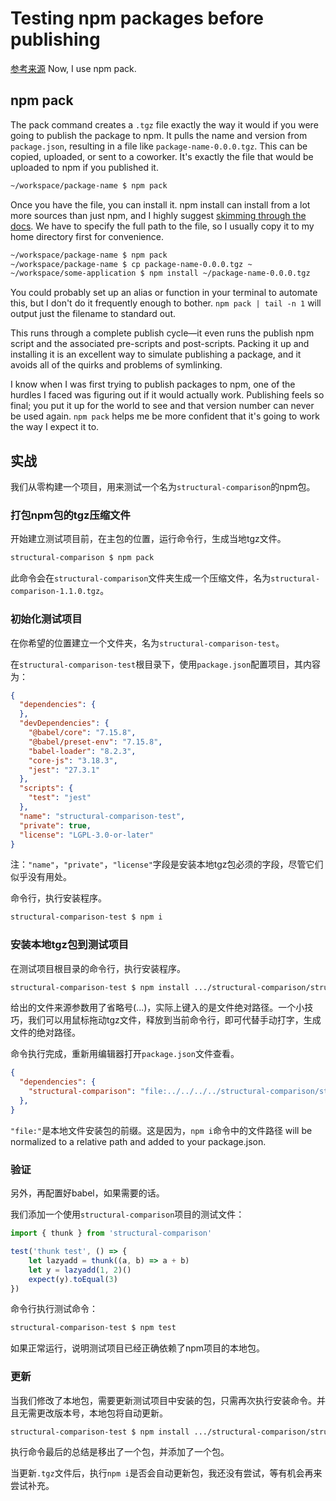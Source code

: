 # Testing npm packages before publishing

[参考来源](https://blog.vcarl.com/testing-packages-before-publishing/)
Now, I use npm pack.

## npm pack

The pack command creates a `.tgz` file exactly the way it would if you were going to publish the package to npm. It pulls the name and version from `package.json`, resulting in a file like `package-name-0.0.0.tgz`. This can be copied, uploaded, or sent to a coworker. It's exactly the file that would be uploaded to npm if you published it.

```sh
~/workspace/package-name $ npm pack
```

Once you have the file, you can install it. npm install can install from a lot more sources than just npm, and I highly suggest [skimming through the docs](https://docs.npmjs.com/cli/install). We have to specify the full path to the file, so I usually copy it to my home directory first for convenience.

```sh
~/workspace/package-name $ npm pack
~/workspace/package-name $ cp package-name-0.0.0.tgz ~
~/workspace/some-application $ npm install ~/package-name-0.0.0.tgz
```

You could probably set up an alias or function in your terminal to automate this, but I don't do it frequently enough to bother. `npm pack | tail -n 1` will output just the filename to standard out.

This runs through a complete publish cycle—it even runs the publish npm script and the associated pre-scripts and post-scripts. Packing it up and installing it is an excellent way to simulate publishing a package, and it avoids all of the quirks and problems of symlinking.

I know when I was first trying to publish packages to npm, one of the hurdles I faced was figuring out if it would actually work. Publishing feels so final; you put it up for the world to see and that version number can never be used again. `npm pack` helps me be more confident that it's going to work the way I expect it to.

## 实战

我们从零构建一个项目，用来测试一个名为`structural-comparison`的npm包。

### 打包npm包的tgz压缩文件

开始建立测试项目前，在主包的位置，运行命令行，生成当地tgz文件。

```bash
structural-comparison $ npm pack
```

此命令会在`structural-comparison`文件夹生成一个压缩文件，名为`structural-comparison-1.1.0.tgz`。

### 初始化测试项目

在你希望的位置建立一个文件夹，名为`structural-comparison-test`。

在`structural-comparison-test`根目录下，使用`package.json`配置项目，其内容为：

```json
{
  "dependencies": {
  },
  "devDependencies": {
    "@babel/core": "7.15.8",
    "@babel/preset-env": "7.15.8",
    "babel-loader": "8.2.3",
    "core-js": "3.18.3",
    "jest": "27.3.1"
  },
  "scripts": {
    "test": "jest"
  },
  "name": "structural-comparison-test",
  "private": true,
  "license": "LGPL-3.0-or-later"
}
```
注：`"name"`，`"private"`，`"license"`字段是安装本地tgz包必须的字段，尽管它们似乎没有用处。

命令行，执行安装程序。

```bash
structural-comparison-test $ npm i
```

### 安装本地tgz包到测试项目

在测试项目根目录的命令行，执行安装程序。

```bash
structural-comparison-test $ npm install .../structural-comparison/structural-comparison-1.1.0.tgz
```

给出的文件来源参数用了省略号(...)，实际上键入的是文件绝对路径。一个小技巧，我们可以用鼠标拖动tgz文件，释放到当前命令行，即可代替手动打字，生成文件的绝对路径。

命令执行完成，重新用编辑器打开`package.json`文件查看。

```json
{
  "dependencies": {
    "structural-comparison": "file:../../../../structural-comparison/structural-comparison-1.1.0.tgz"
  },
}
```

`"file:"`是本地文件安装包的前缀。这是因为，`npm i`命令中的文件路径 will be normalized to a relative path and added to your package.json.

### 验证

另外，再配置好babel，如果需要的话。

我们添加一个使用`structural-comparison`项目的测试文件：

```js
import { thunk } from 'structural-comparison'

test('thunk test', () => {
    let lazyadd = thunk((a, b) => a + b)
    let y = lazyadd(1, 2)()
    expect(y).toEqual(3)
})
```

命令行执行测试命令：

```bash
structural-comparison-test $ npm test
```

如果正常运行，说明测试项目已经正确依赖了npm项目的本地包。

### 更新

当我们修改了本地包，需要更新测试项目中安装的包，只需再次执行安装命令。并且无需更改版本号，本地包将自动更新。

```bash
structural-comparison-test $ npm install .../structural-comparison/structural-comparison-1.1.0.tgz
```

执行命令最后的总结是移出了一个包，并添加了一个包。

当更新`.tgz`文件后，执行`npm i`是否会自动更新包，我还没有尝试，等有机会再来尝试补充。